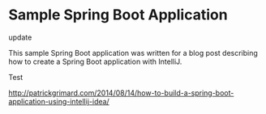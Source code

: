# Sample Spring Boot Application #
update

This sample Spring Boot application was written for a blog post describing how to create a Spring Boot application with IntelliJ.

Test

http://patrickgrimard.com/2014/08/14/how-to-build-a-spring-boot-application-using-intellij-idea/
